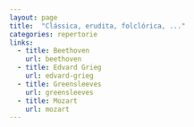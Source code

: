 ```yaml
---
layout: page
title:  "Clássica, erudita, folclórica, ..."
categories: repertorie
links:
  - title: Beethoven
    url: beethoven
  - title: Edvard Grieg
    url: edvard-grieg
  - title: Greensleeves
    url: greensleeves
  - title: Mozart
    url: mozart
---
```

